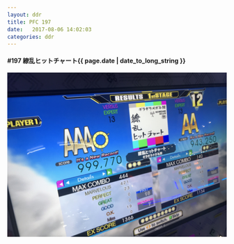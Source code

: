 ```yaml
---
layout: ddr
title: PFC 197
date:   2017-08-06 14:02:03
categories: ddr
---
```


#### **#197** 繚乱ヒットチャート<span class="pull-right">{{ page.date | date_to_long_string }}</span>
![](/images/pfc/197_繚乱ヒットチャート.jpg)
